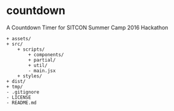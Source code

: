 # countdown
A Countdown Timer for SITCON Summer Camp 2016 Hackathon

```
+ assets/
+ src/
    + scripts/
        + components/
        + partial/
        + util/
        - main.jsx
    + styles/
+ dist/
+ tmp/
- .gitignore
- LICENSE
- README.md
```
